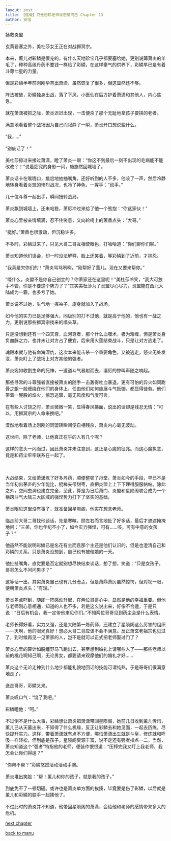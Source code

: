 ```yaml
---
layout: post
title: 【连载】只是想和老师谈恋爱而已 Chapter 13
author: 安惜
---
```




拯救炎盟<br><br>玄黄要塞之外，美杜莎女王正在对战狮冥宗。<br><br>本来，薰儿对彩鳞是很宠的，有什么天地珍宝几乎都要塞给她，更别说薅萧炎的羊毛了，种种高级丹药不要钱一样给了彩鳞，在这样豪气的供养下，彩鳞早已是有着斗尊七星的力量。<br><br>但是彩鳞半年前刚刚孕育出萧潇，虽然恢复了很多，但这显然还不够。<br><br>阵法被破，彩鳞独身出战，落了下风，小医仙在后方护着萧潇和其他人，内心焦急。<br><br>就在萧潇被抓之际，萧炎迟迟出现，一击便杀了那个无耻地拿孩子要挟的老者。<br><br>满意地看着整个战场因为自己而寂静了一瞬，萧炎开口想说些什么。<br><br>“我……”<br><br>“别废话了！”<br><br>美杜莎掠过来接过萧潇，瞪了萧炎一眼：“你这不到最后一刻不出现的毛病能不能改改？！”说着窈窕的身影一闪，施施然回城墙了。<br><br>萧炎话卡在喉咙口，尴尬地抽抽嘴角，还好听到的人不多，他咳了一声，然后冷静地转身看着炎盟的惨烈战况，也冷了神色，一挥手：“动手。”<br><br>几十位斗尊一起出手，瞬间扭转战局。<br><br>萧炎飘到城墙上，还未站稳，萧厉冲过来给了他一个熊抱：“你这家伙！”<br><br>萧炎心里被亲情填满，忍不住笑意，又向轮椅上的萧鼎点头：“大哥。”<br><br>“挺好。”萧鼎也很激动，但沉稳许多。<br><br>不多时，彩鳞过来了，只见大哥二哥互相使眼色，打哈哈道：“你们聊你们聊。”<br><br>萧炎知道他们误会，却一时没法解释，脸上还笑着，等彩鳞到了近前，才抱怨。<br><br>“我真是欠你们的！”萧炎骂骂咧咧，“刚帮好了薰儿，现在又要来帮你。”<br><br>“嚎什么，炎盟不是你自己创立的？你萧家还在这里呢！”美杜莎冷笑，“我大可放手不管，你是不要这个势力了？”其实美杜莎为了炎盟尽心尽力，炎盟能在西北大陆成为一霸，也多亏了她。<br><br>萧炎说不过她，生气地一挥袖子，旋身就加入了战场。<br><br>如今他的实力已是足够强大，同级别的打不过他，就是高于他的，他也有一战之力，更别说那些狮冥宗找来的墙头草。<br><br>只是没想到还有一个四天尊，血河尊者，那个什么血噬术，极为难缠，但是萧炎身负血脉之力，也并未让对方占了便宜，后来用火莲结束战斗，只是让对方逃走了。<br><br>魂殿本就与他有血海深仇，这次本来能击杀一个重要角色，又被逃走，怒火无处发泄，萧炎盯上了战场上对方其他的强者。<br><br>萧炎宛如收割生命的死神，一道道斗气暴射而去，凄厉的惨叫声随之响起。<br><br>那些寻常的斗尊强者直接被萧炎的随手一击轰得吐血暴退，更有可怕的异火如同跗骨之蛆一般缠绕在他们的身体上，任由他们如何施展斗气抵御，都显得徒劳。他们带着一屁股的焰火，惊恐逃窜，毫无风度和气度可言。<br><br>在有些人讨饶之时，萧炎微微一笑，显得春风拂面，说出的话却是残忍无情：“可以，用狮冥宗的人命来换吧。”<br><br>漠然地看着场上刚刚的同盟转瞬间便自相残杀，萧炎内心毫无波动。<br><br>这世间，除了老师，让他真正在乎的人有几个呢？<br><br>这样的念头一闪而过，因此萧炎并未注意到，这正是心魔的征兆。而这心魔执念，竟是和药尘牢牢联系在一起了。<br><br> <br><br>大战结束，又给萧潇炼了好多丹药，顺便整顿了丹堂。萧炎如今的手段，早已不是当年初出茅庐的少年能比，棍棒夹带甜枣，直把炎盟上上下下理得服服帖帖。除此之外，空间虫洞也建立完全，至此，算是为日后萧门、炎盟和星陨阁联合成为一个横跨斗气大陆三大区域的强悍势力打下了坚实的基础。<br><br>萧炎眼见这里没有事了，就准备回星陨阁，他实在想念老师。<br><br>临走前大哥二哥找他谈话，先是寒暄，顾左右而言地扯了好多话，最后才遮遮掩掩地问：“三弟，你也年纪不小了，如今实力强悍，可有……咳，可有中意的女孩子？”<br><br>他虽然不能说明彩鳞已是名花有主而且那个主还是他们认识的，但是也澄清自己和彩鳞的关系，只是萧炎没想到，自己也有被催婚的一天。<br><br>他扯扯嘴角，直觉要是否定就别想尽快结束谈话，想了想，笑道：“只是女孩子，哥哥怎么不问问男子？”<br><br>这等话一出，其实萧炎自己也有几分忐忑，但是萧鼎萧厉虽然惊愕，但对视一眼，便朝萧炎点头：“有理。”<br><br>萧炎差点吓到，随即一阵感动升起，在两位哥哥心中，显然是他的幸福重要。但他与老师刚心意相通，知道的人也不多，若是这么说出来，好像不合适，于是只说：“日后有机会，我一定带他来见你们。”不知两位哥哥见到药尘会是什么表情。<br><br>老师长得好看，实力又强，还是大陆第一炼药师，还建立了星陨阁这么厉害的组织——天啊，他的眼光真好！想必大哥二哥应该不会不满意。反正萧玄老祖宗也见过了，到时候再见一见萧家的人，岂不是就可以正式把老师娶过门了？<br><br>萧炎心里的算计如脱缰野马飞跑出去，甚至想到婚礼上请哪些人了——那些老师以前的桃花啊知己啊，无论男女，都要请来观摩他们的婚礼才好……<br><br>萧炎这个无论走神到什么地步都能礼貌地回话的技能可谓纯熟，于是哥哥们很满意地走了。<br><br>送走哥哥，彩鳞又来。<br><br>萧炎叹口气：“饶了我吧。”<br><br>彩鳞瞪他：“呵。”<br><br>不过倒不是什么大事，彩鳞想让萧炎把萧潇带回星陨阁，她前几日收到薰儿传讯，薰儿已从天墓出来，不知得了什么机缘，反正让彩鳞去和她见面，一起去历练，尽快提升实力。这样，带着萧潇就有点不方便，哪怕萧潇出生就是斗皇，修炼就和呼吸一样轻松，但到底是孩子。星陨阁资源丰富，说不定还有强者指点一二，当然，萧炎知道这个“强者”特指他的老师，便装作恨恨道：“压榨完我又盯上我老师，我怎会让你们得逞？”<br><br>“你帮不帮？”彩鳞悠然活动活动手腕。<br><br>萧炎堆出笑脸：“帮！薰儿和你的孩子，就是我的孩子。”<br><br>到底免不了一顿切磋。或许也是萧炎单方面的挨揍，毕竟要是伤了彩鳞，以后就是薰儿和彩鳞的联手一起揍他了。<br><br>不过此时的萧炎并不知道，他带回星陨阁的萧潇，会给他和老师的感情带来多大的危机。

[next chapter](https://allforyanchen.github.io/2020/07/19/post-43-chapter-14.html)

[back to manu](https://allforyanchen.github.io/2020/07/19/post-43.html)

